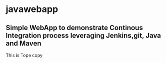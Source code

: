 # javawebapp
## Simple WebApp to demonstrate Continous Integration process leveraging Jenkins,git, Java and Maven
This is Tope copy
